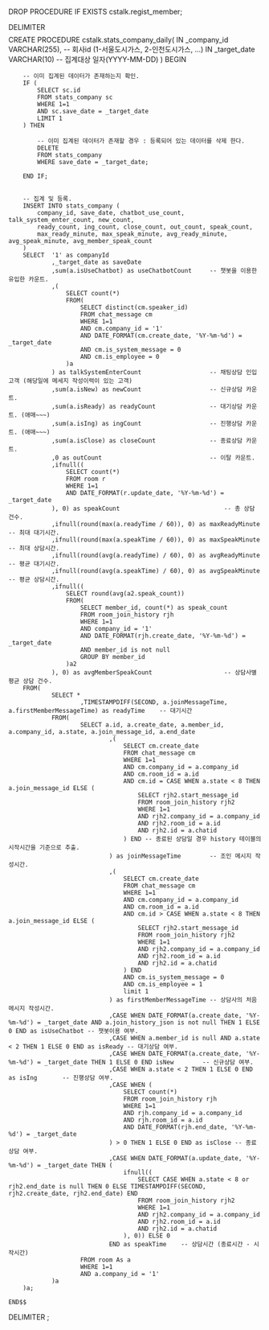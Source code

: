 DROP PROCEDURE IF EXISTS cstalk.regist_member;

DELIMITER $$
$$
CREATE PROCEDURE cstalk.stats_company_daily(
	IN _company_id VARCHAR(255),		-- 회사id (1-서울도시가스, 2-인천도시가스, ...)
	IN _target_date VARCHAR(10)			-- 집계대상 일자(YYYY-MM-DD)
)
	BEGIN
		
		-- 이미 집계된 데이터가 존재하는지 확인.
		IF (		
			SELECT sc.id 
			FROM stats_company sc 
			WHERE 1=1
			AND sc.save_date = _target_date
			LIMIT 1
		) THEN
		
			-- 이미 집계된 데이터가 존재할 경우 : 등록되어 있는 데이터를 삭제 한다.
			DELETE 
			FROM stats_company
			WHERE save_date = _target_date;
		
		END IF;
		
		
		-- 집계 및 등록.
		INSERT INTO stats_company (
			company_id, save_date, chatbot_use_count, talk_system_enter_count, new_count, 
			ready_count, ing_count, close_count, out_count, speak_count, 
			max_ready_minute, max_speak_minute, avg_ready_minute, avg_speak_minute, avg_member_speak_count
		)
		SELECT  '1' as companyId
				,_target_date as saveDate
				,sum(a.isUseChatbot) as useChatbotCount		-- 챗봇을 이용한 유입한 카운트.
				,(
					SELECT count(*)
					FROM(
						SELECT distinct(cm.speaker_id)
						FROM chat_message cm 
						WHERE 1=1
						AND cm.company_id = '1' 
						AND DATE_FORMAT(cm.create_date, '%Y-%m-%d') = _target_date
						AND cm.is_system_message = 0
						AND cm.is_employee = 0
					)a
				) as talkSystemEnterCount					-- 채팅상담 인입 고객 (해당일에 메세지 작성이력이 있는 고객)
				,sum(a.isNew) as newCount					-- 신규상담 카운트.
				,sum(a.isReady) as readyCount				-- 대기상담 카운트. (애매~~~)
				,sum(a.isIng) as ingCount					-- 진행상담 카운트. (애매~~~)
				,sum(a.isClose) as closeCount				-- 종료상담 카운트.
				,0 as outCount								-- 이탈 카운트.
				,ifnull((
					SELECT count(*)
					FROM room r 
					WHERE 1=1
					AND DATE_FORMAT(r.update_date, '%Y-%m-%d') = _target_date
				), 0) as speakCount								-- 총 상담 건수.
				,ifnull(round(max(a.readyTime / 60)), 0) as maxReadyMinute			-- 최대 대기시간.
				,ifnull(round(max(a.speakTime / 60)), 0) as maxSpeakMinute			-- 최대 상담시간.
				,ifnull(round(avg(a.readyTime) / 60), 0) as avgReadyMinute	-- 평균 대기시간.
				,ifnull(round(avg(a.speakTime) / 60), 0) as avgSpeakMinute	-- 평균 상담시간.
				,ifnull((
					SELECT round(avg(a2.speak_count))
					FROM(
						SELECT member_id, count(*) as speak_count
						FROM room_join_history rjh
						WHERE 1=1
						AND company_id = '1'
						AND DATE_FORMAT(rjh.create_date, '%Y-%m-%d') = _target_date
						AND member_id is not null
						GROUP BY member_id
					)a2
				), 0) as avgMemberSpeakCount					-- 상담사별 평균 상담 건수.
		FROM(
				SELECT *
						,TIMESTAMPDIFF(SECOND, a.joinMessageTime, a.firstMemberMessageTime) as readyTime	-- 대기시간
				FROM(
						SELECT a.id, a.create_date, a.member_id, a.company_id, a.state, a.join_message_id, a.end_date
								,(
									SELECT cm.create_date 
									FROM chat_message cm 
									WHERE 1=1
									AND cm.company_id = a.company_id 
									AND cm.room_id = a.id
									AND cm.id = CASE WHEN a.state < 8 THEN a.join_message_id ELSE (
										SELECT rjh2.start_message_id
										FROM room_join_history rjh2
										WHERE 1=1
										AND rjh2.company_id = a.company_id 
										AND rjh2.room_id = a.id
										AND rjh2.id = a.chatid 
									) END -- 종료된 상담일 경우 history 테이블의 시작시간을 기준으로 추출.
								) as joinMessageTime		-- 조인 메시지 작성시간.
								,(
									SELECT cm.create_date 
									FROM chat_message cm 
									WHERE 1=1
									AND cm.company_id = a.company_id 
									AND cm.room_id = a.id
									AND cm.id > CASE WHEN a.state < 8 THEN a.join_message_id ELSE (
										SELECT rjh2.start_message_id
										FROM room_join_history rjh2
										WHERE 1=1
										AND rjh2.company_id = a.company_id 
										AND rjh2.room_id = a.id
										AND rjh2.id = a.chatid 
									) END
									AND cm.is_system_message = 0
									AND cm.is_employee = 1
									limit 1
								) as firstMemberMessageTime	-- 상담사의 처음 메시지 작성시간.
								,CASE WHEN DATE_FORMAT(a.create_date, '%Y-%m-%d') = _target_date AND a.join_history_json is not null THEN 1 ELSE 0 END as isUseChatbot -- 챗봇이용 여부.
								,CASE WHEN a.member_id is null AND a.state < 2 THEN 1 ELSE 0 END as isReady	-- 대기상담 여부.
								,CASE WHEN DATE_FORMAT(a.create_date, '%Y-%m-%d') = _target_date THEN 1 ELSE 0 END isNew		-- 신규상담 여부.
								,CASE WHEN a.state < 2 THEN 1 ELSE 0 END as isIng		-- 진행상담 여부. 
								,CASE WHEN (
									SELECT count(*)
									FROM room_join_history rjh 
									WHERE 1=1
									AND rjh.company_id = a.company_id
									AND rjh.room_id = a.id
									AND DATE_FORMAT(rjh.end_date, '%Y-%m-%d') = _target_date
								) > 0 THEN 1 ELSE 0 END as isClose -- 종료상담 여부.
								,CASE WHEN DATE_FORMAT(a.update_date, '%Y-%m-%d') = _target_date THEN (
									ifnull((
										SELECT CASE WHEN a.state < 8 or rjh2.end_date is null THEN 0 ELSE TIMESTAMPDIFF(SECOND, rjh2.create_date, rjh2.end_date) END
										FROM room_join_history rjh2 
										WHERE 1=1
										AND rjh2.company_id = a.company_id 
										AND rjh2.room_id = a.id
										AND rjh2.id = a.chatid 
									), 0)) ELSE 0 
								END as speakTime	-- 상담시간 (종료시간 - 시작시간)
						FROM room As a
						WHERE 1=1
						AND a.company_id = '1'
				)a
		)a;
		
	END$$
DELIMITER ;